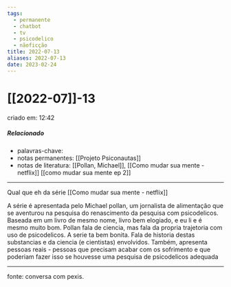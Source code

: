 ```yaml
---
tags:
  - permanente
  - chatbot
  - tv
  - psicodelico
  - nãoficção
title: 2022-07-13
aliases: 2022-07-13
date: 2023-02-24
---
```

# [[2022-07]]-13
criado em: 12:42

##### Relacionado
- palavras-chave:  
- notas permanentes: [[Projeto Psiconautas]]
- notas de literatura: [[Pollan, Michael]], [[Como mudar sua mente - netflix]] [[como mudar sua mente ep 2]]

---
Qual que eh da série [[Como mudar sua mente - netflix]]

A série é apresentada pelo Michael pollan, um jornalista de alimentação que se aventurou na pesquisa do renascimento da pesquisa com psicodelicos.
Baseada em um livro de mesmo nome, livro bem elogiado, e eu li e é mesmo muito bom.
Pollan  fala de ciencia, mas fala da propria trajetoria com uso de psicodelicos. A serie ta bem bonita. Fala de historia destas substancias e da ciencia (e cientistas) envolvidos. Também, apresenta pessoas reais - pessoas que precisam acabar com os sofrimento e que poderiam fazer isso se houvesse uma pesquisa de psicodelicos adequada

---
fonte: conversa com pexis.
